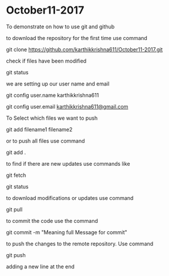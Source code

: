 # October11-2017
To demonstrate on how to use git and github

to download the repository for the first time use command

git clone https://github.com/karthikkrishna611/October11-2017.git


check if files have been modified 

git status


we are setting up our user name and email

git config user.name karthikkrishna611

git config user.email karthikkrishna611@gmail.com


To Select which files we want to push

git add filename1 filename2

or to push all files use command

git add .


to find if there are new updates use commands like

git fetch

git status


to download modifications or updates use command 

git pull


to commit the code use the command 

git commit -m "Meaning full Message for commit"


to push the changes to the remote repository. Use command

git push 

adding a new line at the end
